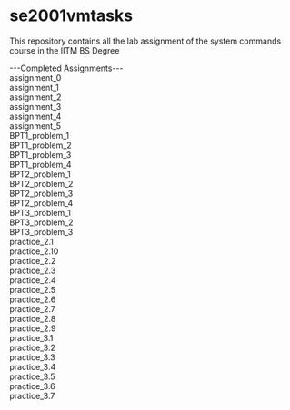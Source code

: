# se2001vmtasks
This repository contains all the lab assignment of the system commands course in the IITM BS Degree

---Completed Assignments---<br>
assignment_0<br>
assignment_1<br>
assignment_2<br>
assignment_3<br>
assignment_4<br>
assignment_5<br>
BPT1_problem_1<br>
BPT1_problem_2<br>
BPT1_problem_3<br>
BPT1_problem_4<br>
BPT2_problem_1<br>
BPT2_problem_2<br>
BPT2_problem_3<br>
BPT2_problem_4<br>
BPT3_problem_1<br>
BPT3_problem_2<br>
BPT3_problem_3<br>
practice_2.1<br>
practice_2.10<br>
practice_2.2<br>
practice_2.3<br>
practice_2.4<br>
practice_2.5<br>
practice_2.6<br>
practice_2.7<br>
practice_2.8<br>
practice_2.9<br>
practice_3.1<br>
practice_3.2<br>
practice_3.3<br>
practice_3.4<br>
practice_3.5<br>
practice_3.6<br>
practice_3.7<br>
